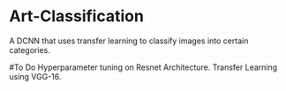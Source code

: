 # Art-Classification
A DCNN that uses transfer learning to classify images into certain categories.

#To Do
Hyperparameter tuning on Resnet Architecture.
Transfer Learning using VGG-16.
